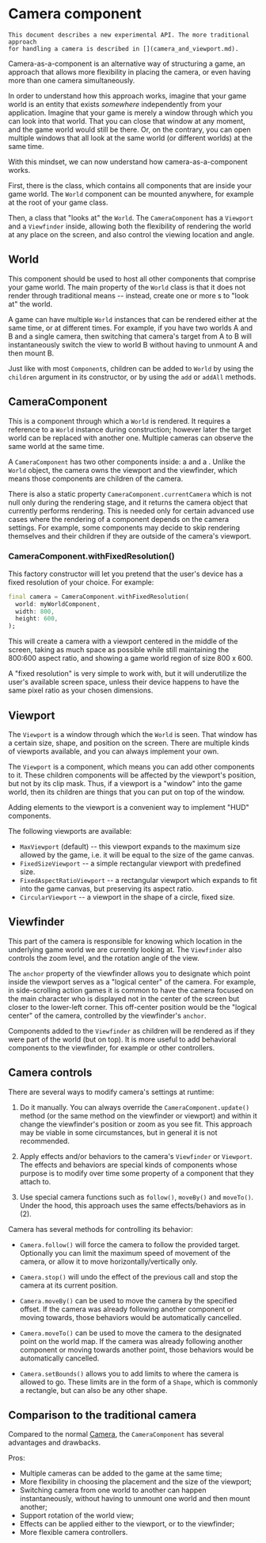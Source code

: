 # Camera component

```{note}
This document describes a new experimental API. The more traditional approach
for handling a camera is described in [](camera_and_viewport.md).
```

Camera-as-a-component is an alternative way of structuring a game, an approach
that allows more flexibility in placing the camera, or even having more than
one camera simultaneously.

In order to understand how this approach works, imagine that your game world is
an entity that exists *somewhere* independently from your application. Imagine
that your game is merely a window through which you can look into that world.
That you can close that window at any moment, and the game world would still be
there. Or, on the contrary, you can open multiple windows that all look at the
same world (or different worlds) at the same time.

With this mindset, we can now understand how camera-as-a-component works.

First, there is the [](#world) class, which contains all components that are
inside your game world. The `World` component can be mounted anywhere, for
example at the root of your game class.

Then, a [](#cameracomponent) class that "looks at" the `World`. The
`CameraComponent` has a `Viewport` and a `Viewfinder` inside, allowing both the
flexibility of rendering the world at any place on the screen, and also control
the viewing location and angle.


## World

This component should be used to host all other components that comprise your
game world. The main property of the `World` class is that it does not render
through traditional means -- instead, create one or more [](#cameracomponent)s
to "look at" the world.

A game can have multiple `World` instances that can be rendered either at the
same time, or at different times. For example, if you have two worlds A and B
and a single camera, then switching that camera's target from A to B will
instantaneously switch the view to world B without having to unmount A and
then mount B.

Just like with most `Component`s, children can be added to `World` by using the
`children` argument in its constructor, or by using the `add` or `addAll`
methods.


## CameraComponent

This is a component through which a `World` is rendered. It requires a
reference to a `World` instance during construction; however later the target
world can be replaced with another one. Multiple cameras can observe the same
world at the same time.

A `CameraComponent` has two other components inside: a [](#viewport) and a
[](#viewfinder). Unlike the `World` object, the camera owns the viewport and
the viewfinder, which means those components are children of the camera.

There is also a static property `CameraComponent.currentCamera` which is not
null only during the rendering stage, and it returns the camera object that
currently performs rendering. This is needed only for certain advanced use
cases where the rendering of a component depends on the camera settings. For
example, some components may decide to skip rendering themselves and their
children if they are outside of the camera's viewport.


### CameraComponent.withFixedResolution()

This factory constructor will let you pretend that the user's device has a fixed resolution of your
choice. For example:

```dart
final camera = CameraComponent.withFixedResolution(
  world: myWorldComponent,
  width: 800,
  height: 600,
);
```

This will create a camera with a viewport centered in the middle of the screen, taking as much
space as possible while still maintaining the 800:600 aspect ratio, and showing a game world region
of size 800 x 600.

A "fixed resolution" is very simple to work with, but it will underutilize the user's available
screen space, unless their device happens to have the same pixel ratio as your chosen dimensions.


## Viewport

The `Viewport` is a window through which the `World` is seen. That window
has a certain size, shape, and position on the screen. There are multiple kinds
of viewports available, and you can always implement your own.

The `Viewport` is a component, which means you can add other components to it.
These children components will be affected by the viewport's position, but not
by its clip mask. Thus, if a viewport is a "window" into the game world, then
its children are things that you can put on top of the window.

Adding elements to the viewport is a convenient way to implement "HUD"
components.

The following viewports are available:

- `MaxViewport` (default) -- this viewport expands to the maximum size allowed
    by the game, i.e. it will be equal to the size of the game canvas.
- `FixedSizeViewport` -- a simple rectangular viewport with predefined size.
- `FixedAspectRatioViewport` -- a rectangular viewport which expands to fit
    into the game canvas, but preserving its aspect ratio.
- `CircularViewport` -- a viewport in the shape of a circle, fixed size.


## Viewfinder

This part of the camera is responsible for knowing which location in the
underlying game world we are currently looking at. The `Viewfinder` also
controls the zoom level, and the rotation angle of the view.

The `anchor` property of the viewfinder allows you to designate which point
inside the viewport serves as a "logical center" of the camera. For example,
in side-scrolling action games it is common to have the camera focused on the
main character who is displayed not in the center of the screen but closer to
the lower-left corner. This off-center position would be the "logical center"
of the camera, controlled by the viewfinder's `anchor`.

Components added to the `Viewfinder` as children will be rendered as if they
were part of the world (but on top). It is more useful to add behavioral
components to the viewfinder, for example [](effects.md) or other controllers.


## Camera controls

There are several ways to modify camera's settings at runtime:

  1. Do it manually. You can always override the `CameraComponent.update()`
     method (or the same method on the viewfinder or viewport) and within it
     change the viewfinder's position or zoom as you see fit. This approach may
     be viable in some circumstances, but in general it is not recommended.

  2. Apply effects and/or behaviors to the camera's `Viewfinder` or `Viewport`.
     The effects and behaviors are special kinds of components whose purpose is
     to modify over time some property of a component that they attach to.

  3. Use special camera functions such as `follow()`, `moveBy()` and `moveTo()`.
     Under the hood, this approach uses the same effects/behaviors as in (2).

Camera has several methods for controlling its behavior:

- `Camera.follow()` will force the camera to follow the provided target.
   Optionally you can limit the maximum speed of movement of the camera, or
   allow it to move horizontally/vertically only.

- `Camera.stop()` will undo the effect of the previous call and stop the camera
   at its current position.

- `Camera.moveBy()` can be used to move the camera by the specified offset.
   If the camera was already following another component or moving towards,
   those behaviors would be automatically cancelled.

- `Camera.moveTo()` can be used to move the camera to the designated point on
   the world map. If the camera was already following another component or
   moving towards another point, those behaviors would be automatically
   cancelled.

- `Camera.setBounds()` allows you to add limits to where the camera is allowed to go. These limits
   are in the form of a `Shape`, which is commonly a rectangle, but can also be any other shape.


## Comparison to the traditional camera

Compared to the normal [Camera](camera_and_viewport.md), the `CameraComponent`
has several advantages and drawbacks.

Pros:

- Multiple cameras can be added to the game at the same time;
- More flexibility in choosing the placement and the size of the viewport;
- Switching camera from one world to another can happen instantaneously,
    without having to unmount one world and then mount another;
- Support rotation of the world view;
- Effects can be applied either to the viewport, or to the viewfinder;
- More flexible camera controllers.
